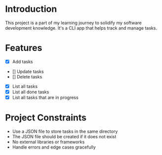 # Introduction
This project is a part of my learning journey to solidify my software development
knowledge. It's a CLI app that helps track and manage tasks.

# Features
- [x] Add tasks
- [] Update tasks
- [] Delete tasks
- [x] List all tasks
- [x] List all done tasks
- [x] List all tasks that are in progress

# Project Constraints
- Use a JSON file to store tasks in the same directory
- The JSON file should be created if it does not exist
- No external libraries or frameworks
- Handle errors and edge cases gracefully
